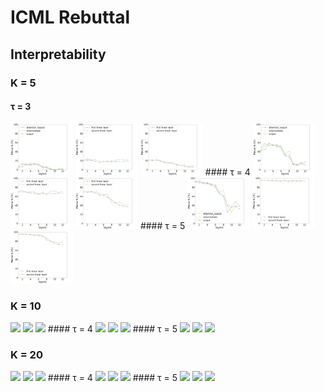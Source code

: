 # ICML Rebuttal
## Interpretability
### K = 5
#### τ = 3
<img src="https://github.com/YuXiangLin1234/ICML-rebuttal/blob/main/interpretability/top-5_activated/interpretability-3.0-ast-esc50.jpg" width="100">
<img src="https://github.com/YuXiangLin1234/ICML-rebuttal/blob/main/interpretability/top-5_activated/interpretability-3.0-beats-esc50.jpg" width="100">
<img src="https://github.com/YuXiangLin1234/ICML-rebuttal/blob/main/interpretability/top-5_activated/interpretability-3.0-beats-esc50-unfreeze.jpg" width="100">
#### τ = 4
<img src="https://github.com/YuXiangLin1234/ICML-rebuttal/blob/main/interpretability/top-5_activated/interpretability-4.0-ast-esc50.jpg" width="100">
<img src="https://github.com/YuXiangLin1234/ICML-rebuttal/blob/main/interpretability/top-5_activated/interpretability-4.0-beats-esc50.jpg" width="100">
<img src="https://github.com/YuXiangLin1234/ICML-rebuttal/blob/main/interpretability/top-5_activated/interpretability-4.0-beats-esc50-unfreeze.jpg" width="100">
#### τ = 5
<img src="https://github.com/YuXiangLin1234/ICML-rebuttal/blob/main/interpretability/top-5_activated/interpretability-5.0-ast-esc50.jpg" width="100">
<img src="https://github.com/YuXiangLin1234/ICML-rebuttal/blob/main/interpretability/top-5_activated/interpretability-5.0-beats-esc50.jpg" width="100">
<img src="https://github.com/YuXiangLin1234/ICML-rebuttal/blob/main/interpretability/top-5_activated/interpretability-5.0-beats-esc50-unfreeze.jpg" width="100">

### K = 10 
<img src="https://github.com/YuXiangLin1234/ICML-rebuttal/blob/main/interpretability/top-10_activated/interpretability-3.0-ast-esc50.jpg" width="100">
<img src="https://github.com/YuXiangLin1234/ICML-rebuttal/blob/main/interpretability/top-10_activated/interpretability-3.0-beats-esc50.jpg" width="100">
<img src="https://github.com/YuXiangLin1234/ICML-rebuttal/blob/main/interpretability/top-10_activated/interpretability-3.0-beats-esc50-unfreeze.jpg" width="100">
#### τ = 4
<img src="https://github.com/YuXiangLin1234/ICML-rebuttal/blob/main/interpretability/top-10_activated/interpretability-4.0-ast-esc50.jpg" width="100">
<img src="https://github.com/YuXiangLin1234/ICML-rebuttal/blob/main/interpretability/top-10_activated/interpretability-4.0-beats-esc50.jpg" width="100">
<img src="https://github.com/YuXiangLin1234/ICML-rebuttal/blob/main/interpretability/top-10_activated/interpretability-4.0-beats-esc50-unfreeze.jpg" width="100">
#### τ = 5
<img src="https://github.com/YuXiangLin1234/ICML-rebuttal/blob/main/interpretability/top-10_activated/interpretability-5.0-ast-esc50.jpg" width="100">
<img src="https://github.com/YuXiangLin1234/ICML-rebuttal/blob/main/interpretability/top-10_activated/interpretability-5.0-beats-esc50.jpg" width="100">
<img src="https://github.com/YuXiangLin1234/ICML-rebuttal/blob/main/interpretability/top-10_activated/interpretability-5.0-beats-esc50-unfreeze.jpg" width="100">

### K = 20
<img src="https://github.com/YuXiangLin1234/ICML-rebuttal/blob/main/interpretability/top-20_activated/interpretability-3.0-ast-esc50.jpg" width="100">
<img src="https://github.com/YuXiangLin1234/ICML-rebuttal/blob/main/interpretability/top-20_activated/interpretability-3.0-beats-esc50.jpg" width="100">
<img src="https://github.com/YuXiangLin1234/ICML-rebuttal/blob/main/interpretability/top-20_activated/interpretability-3.0-beats-esc50-unfreeze.jpg" width="100">
#### τ = 4
<img src="https://github.com/YuXiangLin1234/ICML-rebuttal/blob/main/interpretability/top-20_activated/interpretability-4.0-ast-esc50.jpg" width="100">
<img src="https://github.com/YuXiangLin1234/ICML-rebuttal/blob/main/interpretability/top-20_activated/interpretability-4.0-beats-esc50.jpg" width="100">
<img src="https://github.com/YuXiangLin1234/ICML-rebuttal/blob/main/interpretability/top-20_activated/interpretability-4.0-beats-esc50-unfreeze.jpg" width="100">
#### τ = 5
<img src="https://github.com/YuXiangLin1234/ICML-rebuttal/blob/main/interpretability/top-20_activated/interpretability-5.0-ast-esc50.jpg" width="100">
<img src="https://github.com/YuXiangLin1234/ICML-rebuttal/blob/main/interpretability/top-20_activated/interpretability-5.0-beats-esc50.jpg" width="100">
<img src="https://github.com/YuXiangLin1234/ICML-rebuttal/blob/main/interpretability/top-20_activated/interpretability-5.0-beats-esc50-unfreeze.jpg" width="100">